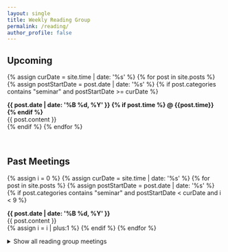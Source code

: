 ```yaml
---
layout: single
title: Weekly Reading Group
permalink: /reading/
author_profile: false
---
```


## Upcoming

<section class="page__content cf">

{% assign curDate = site.time | date: '%s' %}
{% for post in site.posts %}
  {% assign postStartDate = post.date | date: '%s' %}
  {% if post.categories contains "seminar" and postStartDate >= curDate %}
    <div class="news">
    <i class="fa {{post.logo}}"></i> <b> {{ post.date | date: '%B %d, %Y' }}
	{% if post.time %} @ {{post.time}} {% endif %} </b>
	<br>
    {{ post.content }}
    </div>
  {% endif %}
  {% endfor %}
  
  </section>

  <br>

## Past Meetings

<section class="page__content cf">

{% assign i = 0 %}
{% assign curDate = site.time | date: '%s' %}
{% for post in site.posts %}
  {% assign postStartDate = post.date | date: '%s' %}
  {% if post.categories contains "seminar" and postStartDate < curDate and i < 9 %}
    <div class="news">
    <i class="fa {{post.logo}}"></i> <b> {{ post.date | date: '%B %d, %Y' }} </b> <br>
    {{ post.content }}
    </div>
    {% assign i = i | plus:1 %}
  {% endif %}
{% endfor %}

</section>

<details>
<summary>Show all reading group meetings</summary>
<section class="page__content cf">
<br>
{% assign i = 0 %}
{% assign curDate = site.time | date: '%s' %}
{% for post in site.posts %}
  {% assign postStartDate = post.date | date: '%s' %}
  {% if post.categories contains "seminar" and postStartDate < curDate %}
    {% if i >= 9 %}
     <div class="news">
     <i class="fa {{post.logo}}"></i> <b> {{ post.date | date: '%B %d, %Y' }} </b> <br>
      {{ post.content }}
    </div>
	{% endif %}
    {% assign i = i | plus:1 %}
  {% endif %}
{% endfor %}
</section>
</details>
